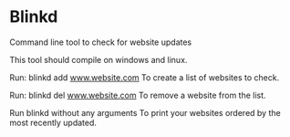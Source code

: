 # Blinkd
Command line tool to check for website updates

This tool should compile on windows and linux.

Run: 
blinkd add www.website.com 
To create a list of websites to check.

Run: 
blinkd del www.website.com 
To remove a website from the list.

Run blinkd without any arguments 
To print your websites ordered by the most recently updated.
